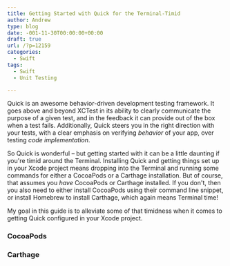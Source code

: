 ```yaml
---
title: Getting Started with Quick for the Terminal-Timid
author: Andrew
type: blog
date: -001-11-30T00:00:00+00:00
draft: true
url: /?p=12159
categories:
  - Swift
tags:
  - Swift
  - Unit Testing

---
```

Quick is an awesome behavior-driven development testing framework. It goes above and beyond XCTest in its ability to clearly communicate the purpose of a given test, and in the feedback it can provide out of the box when a test fails. Additionally, Quick steers you in the right direction with your tests, with a clear emphasis on verifying _behavior_ of your app, over testing _code implementation_.

So Quick is wonderful – but getting started with it can be a little daunting if you're timid around the Terminal. Installing Quick and getting things set up in your Xcode project means dropping into the Terminal and running some commands for either a CocoaPods or a Carthage installation. But of course, that assumes you _have_ CocoaPods or Carthage installed. If you don't, then you also need to either install CocoaPods using their command line snippet, or install Homebrew to install Carthage, which again means Terminal time!

My goal in this guide is to alleviate some of that timidness when it comes to getting Quick configured in your Xcode project.

### CocoaPods

### Carthage
